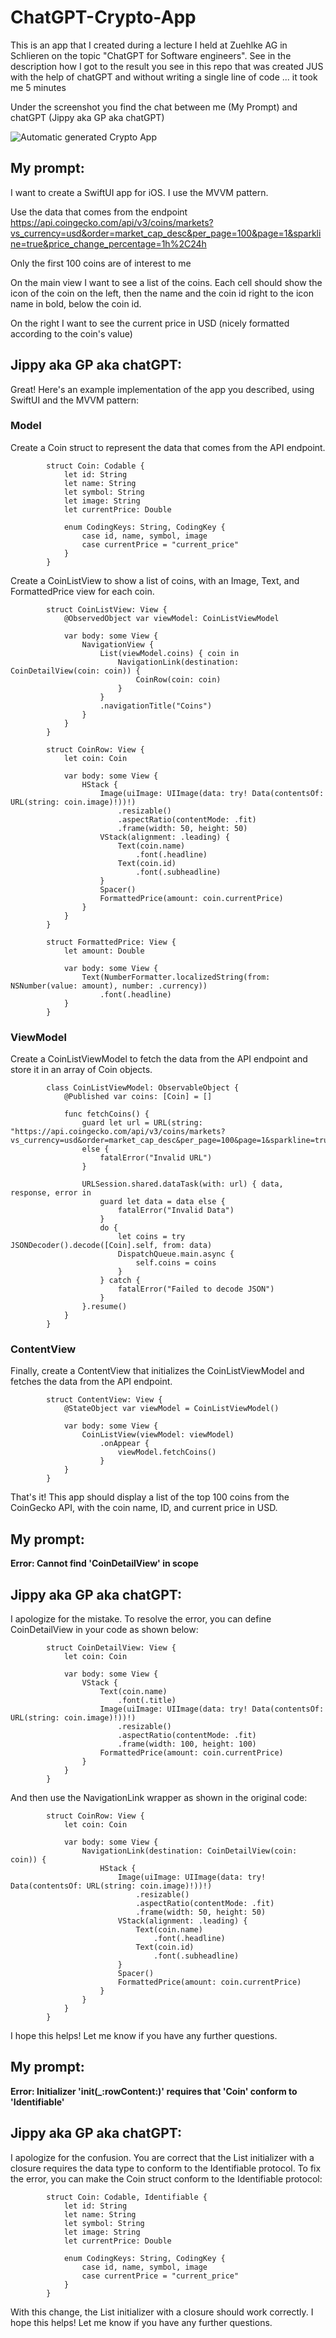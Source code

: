 # ChatGPT-Crypto-App

This is an app that I created during a lecture I held at Zuehlke AG in Schlieren on the topic "ChatGPT for Software engineers". See in the description how I got to the result you see in this repo that was created JUS with the help of chatGPT and without writing a single line of code ... it took me 5 minutes

Under the screenshot you find the chat between me (My Prompt) and chatGPT (Jippy aka GP aka chatGPT)

![Automatic generated Crypto App](./screen.png)

## My prompt:
I want to create a SwiftUI app for iOS. I use the MVVM pattern.

Use the data that comes from the endpoint  https://api.coingecko.com/api/v3/coins/markets?vs_currency=usd&order=market_cap_desc&per_page=100&page=1&sparkline=true&price_change_percentage=1h%2C24h

Only the first 100 coins are of interest to me

On the main view I want to see a list of the coins. Each cell should show the icon of the coin on the left, then the name and the coin id right to the icon name in bold, below the coin id.

On the right I want to see the current price in USD (nicely formatted according to the coin's value)

## Jippy aka GP aka chatGPT:
Great! Here's an example implementation of the app you described, using SwiftUI and the MVVM pattern:

### Model
Create a Coin struct to represent the data that comes from the API endpoint.

            struct Coin: Codable {
                let id: String
                let name: String
                let symbol: String
                let image: String
                let currentPrice: Double
                
                enum CodingKeys: String, CodingKey {
                    case id, name, symbol, image
                    case currentPrice = "current_price"
                }
            }


Create a CoinListView to show a list of coins, with an Image, Text, and FormattedPrice view for each coin.

            struct CoinListView: View {
                @ObservedObject var viewModel: CoinListViewModel
                
                var body: some View {
                    NavigationView {
                        List(viewModel.coins) { coin in
                            NavigationLink(destination: CoinDetailView(coin: coin)) {
                                CoinRow(coin: coin)
                            }
                        }
                        .navigationTitle("Coins")
                    }
                }
            }

            struct CoinRow: View {
                let coin: Coin
                
                var body: some View {
                    HStack {
                        Image(uiImage: UIImage(data: try! Data(contentsOf: URL(string: coin.image)!))!)
                            .resizable()
                            .aspectRatio(contentMode: .fit)
                            .frame(width: 50, height: 50)
                        VStack(alignment: .leading) {
                            Text(coin.name)
                                .font(.headline)
                            Text(coin.id)
                                .font(.subheadline)
                        }
                        Spacer()
                        FormattedPrice(amount: coin.currentPrice)
                    }
                }
            }

            struct FormattedPrice: View {
                let amount: Double
                
                var body: some View {
                    Text(NumberFormatter.localizedString(from: NSNumber(value: amount), number: .currency))
                        .font(.headline)
                }
            }


### ViewModel
Create a CoinListViewModel to fetch the data from the API endpoint and store it in an array of Coin objects.

            class CoinListViewModel: ObservableObject {
                @Published var coins: [Coin] = []
                
                func fetchCoins() {
                    guard let url = URL(string: "https://api.coingecko.com/api/v3/coins/markets?vs_currency=usd&order=market_cap_desc&per_page=100&page=1&sparkline=true&price_change_percentage=1h%2C24h") 
                    else {
                        fatalError("Invalid URL")
                    }
                    
                    URLSession.shared.dataTask(with: url) { data, response, error in
                        guard let data = data else {
                            fatalError("Invalid Data")
                        }
                        do {
                            let coins = try JSONDecoder().decode([Coin].self, from: data)
                            DispatchQueue.main.async {
                                self.coins = coins
                            }
                        } catch {
                            fatalError("Failed to decode JSON")
                        }
                    }.resume()
                }
            }


### ContentView
Finally, create a ContentView that initializes the CoinListViewModel and fetches the data from the API endpoint.

            struct ContentView: View {
                @StateObject var viewModel = CoinListViewModel()
                
                var body: some View {
                    CoinListView(viewModel: viewModel)
                        .onAppear {
                            viewModel.fetchCoins()
                        }
                }
            }

That's it! This app should display a list of the top 100 coins from the CoinGecko API, with the coin name, ID, and current price in USD.



## My prompt:
**Error: Cannot find 'CoinDetailView' in scope**

## Jippy aka GP aka chatGPT:
I apologize for the mistake. To resolve the error, you can define CoinDetailView in your code as shown below:

            struct CoinDetailView: View {
                let coin: Coin
                
                var body: some View {
                    VStack {
                        Text(coin.name)
                            .font(.title)
                        Image(uiImage: UIImage(data: try! Data(contentsOf: URL(string: coin.image)!))!)
                            .resizable()
                            .aspectRatio(contentMode: .fit)
                            .frame(width: 100, height: 100)
                        FormattedPrice(amount: coin.currentPrice)
                    }
                }
            }

And then use the NavigationLink wrapper as shown in the original code:

            struct CoinRow: View {
                let coin: Coin
                
                var body: some View {
                    NavigationLink(destination: CoinDetailView(coin: coin)) {
                        HStack {
                            Image(uiImage: UIImage(data: try! Data(contentsOf: URL(string: coin.image)!))!)
                                .resizable()
                                .aspectRatio(contentMode: .fit)
                                .frame(width: 50, height: 50)
                            VStack(alignment: .leading) {
                                Text(coin.name)
                                    .font(.headline)
                                Text(coin.id)
                                    .font(.subheadline)
                            }
                            Spacer()
                            FormattedPrice(amount: coin.currentPrice)
                        }
                    }
                }
            }

I hope this helps! Let me know if you have any further questions.


## My prompt:
**Error: Initializer 'init(_:rowContent:)' requires that 'Coin' conform to 'Identifiable'**



## Jippy aka GP aka chatGPT:
I apologize for the confusion. You are correct that the List initializer with a closure requires the data type to conform to the Identifiable protocol. To fix the error, you can make the Coin struct conform to the Identifiable protocol:

            struct Coin: Codable, Identifiable {
                let id: String
                let name: String
                let symbol: String
                let image: String
                let currentPrice: Double
                
                enum CodingKeys: String, CodingKey {
                    case id, name, symbol, image
                    case currentPrice = "current_price"
                }
            }


With this change, the List initializer with a closure should work correctly. I hope this helps! Let me know if you have any further questions.


